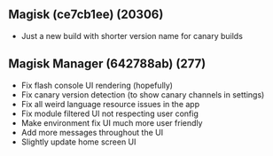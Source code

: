 ## Magisk (ce7cb1ee) (20306)
- Just a new build with shorter version name for canary builds

## Magisk Manager (642788ab) (277)
- Fix flash console UI rendering (hopefully)
- Fix canary version detection (to show canary channels in settings)
- Fix all weird language resource issues in the app
- Fix module filtered UI not respecting user config
- Make environment fix UI much more user friendly
- Add more messages throughout the UI
- Slightly update home screen UI
